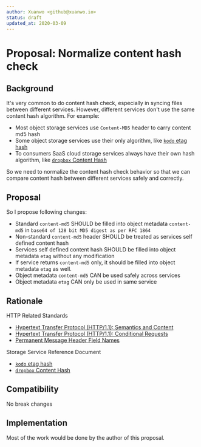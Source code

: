 ```yaml
---
author: Xuanwo <github@xuanwo.io>
status: draft
updated_at: 2020-03-09
---
```


# Proposal: Normalize content hash check

## Background

It's very common to do content hash check, especially in syncing files between different services. However, different services don't use the same content hash algorithm. For example:

- Most object storage services use `Content-MD5` header to carry content md5 hash
- Some object storage services use their only algorithm, like [`kodo` etag hash](https://developer.qiniu.com/kodo/manual/1231/appendix#qiniu-etag)
- To consumers SaaS cloud storage services always have their own hash algorithm, like [`dropbox` Content Hash](https://www.dropbox.com/developers/reference/content-hash)

So we need to normalize the content hash check behavior so that we can compare content hash between different services safely and correctly.

## Proposal

So I propose following changes:

- Standard `content-md5` SHOULD be filled into object metadata `content-md5` in `base64 of 128 bit MD5 digest as per RFC 1864`
- Non-standard `content-md5` header SHOULD be treated as services self defined content hash
- Services self defined content hash SHOULD be filled into object metadata `etag` without any modification
- If service returns `content-md5` only, it should be filled into object metadata `etag` as well.
- Object metadata `content-md5` CAN be used safely across services
- Object metadata `etag` CAN only be used in same service

## Rationale

HTTP Related Standards

- [Hypertext Transfer Protocol (HTTP/1.1): Semantics and Content]
- [Hypertext Transfer Protocol (HTTP/1.1): Conditional Requests]
- [Permanent Message Header Field Names](https://www.iana.org/assignments/message-headers/message-headers.xml#perm-headers)

Storage Service Reference Document

- [`kodo` etag hash](https://developer.qiniu.com/kodo/manual/1231/appendix#qiniu-etag)
- [`dropbox` Content Hash](https://www.dropbox.com/developers/reference/content-hash)

## Compatibility

No break changes

## Implementation

Most of the work would be done by the author of this proposal.

[RFC7232]: https://www.rfc-editor.org/rfc/rfc7232
[RFC7231]: https://www.rfc-editor.org/rfc/rfc7231
[Hypertext Transfer Protocol (HTTP/1.1): Semantics and Content]: https://www.rfc-editor.org/rfc/rfc7231
[Hypertext Transfer Protocol (HTTP/1.1): Conditional Requests]: https://www.rfc-editor.org/rfc/rfc7232